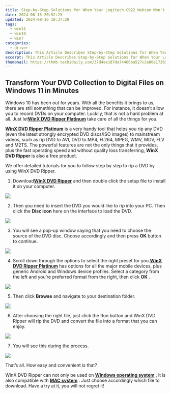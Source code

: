 ```yaml
---
title: Step-by-Step Solutions for When Your Logitech C922 Webcam Won't Connect or Record
date: 2024-08-15 20:52:23
updated: 2024-08-16 10:37:28
tags:
  - win11
  - win10
  - win7
categories:
  - driver
description: This Article Describes Step-by-Step Solutions for When Your Logitech C922 Webcam Won't Connect or Record
excerpt: This Article Describes Step-by-Step Solutions for When Your Logitech C922 Webcam Won't Connect or Record
thumbnail: https://thmb.techidaily.com/37d4ae187da74466ba527c2a86e17302882825cfe756e1fe7354f2a4a325c3ec.jpg
---
```


## Transform Your DVD Collection to Digital Files on Windows 11 in Minutes

Windows 10 has been out for years. With all the benefits it brings to us, there are still something that can be improved. For instance, it doesn’t allow you to record DVDs on your computer. Luckily, that is not a hard problem at all. Just let[**WinX DVD Ripper Platinum**](https://tools.techidaily.com/drivereasy/download/)  take care of all the things for you.

**[WinX DVD Ripper Platinum](https://tools.techidaily.com/drivereasy/download/)**  is a very handy tool that helps you rip any DVD (even the latest strongly encrypted DVD discs/ISO images) to mainstream videos, such as rip DVD to AVI, DVD to MP4, H.264, MPEG, WMV, MOV, FLV and M2TS. The powerful features are not the only things that it provides, plus the fast operating speed and without quality loss transferring, **WinX DVD Ripper** is also a free product.

 We offer detailed tutorials for you to follow step by step to rip a DVD by using WinX DVD Ripper.

 1) Download[**WinX DVD Ripper**](https://tools.techidaily.com/drivereasy/download/) and then double click the setup file to install it on your computer.

![](https://images.drivereasy.com/wp-content/uploads/2016/10/winx-dvd-ripper.jpg)

 2) Then you need to insert the DVD you would like to rip into your PC. Then click the **Disc icon** here on the interface to load the DVD.

![](https://images.drivereasy.com/wp-content/uploads/2016/10/disc-icon.jpg)

 3) You will see a pop-up window saying that you need to choose the source of the DVD disc. Choose accordingly and then press **OK** button to continue.

![](https://images.drivereasy.com/wp-content/uploads/2016/10/select-the-source-dvd-disc.jpg)
  
 4) Scroll down through the options to select the right preset for you.[**WinX DVD Ripper Platinum**](https://tools.techidaily.com/drivereasy/download/) has options for all the major mobile devices, plus generic Android and Windows device profiles. Select a category from the left and you’re preferred format from the right, then click **OK** .

![](https://images.drivereasy.com/wp-content/uploads/2016/10/winx-dvd-ripper-platinum.jpg)

 5) Then click **Browse** and navigate to your destination folder.

![](https://images.drivereasy.com/wp-content/uploads/2016/10/select-folder.jpg)

 6) After choosing the right file, just click the Run button and WinX DVD Ripper will rip the DVD and convert the file into a format that you can enjoy.

![](https://images.drivereasy.com/wp-content/uploads/2016/10/run-winx-dvd-ripper.jpg)

 7) You will see this during the process.

![](https://images.drivereasy.com/wp-content/uploads/2016/10/run-winx-dvd-ripper-process.jpg)

 That’s all. How easy and convenient is that?
  
 WinX DVD Ripper can not only be used on **[Windows operating system](https://tools.techidaily.com/drivereasy/download/)**  , it is also compatible with **[MAC system](https://tools.techidaily.com/drivereasy/download/)**  . Just choose accordingly which file to download. Have a try at it, you will not regret it!

<ins class="adsbygoogle"
     style="display:block"
     data-ad-format="autorelaxed"
     data-ad-client="ca-pub-7571918770474297"
     data-ad-slot="1223367746"></ins>



<ins class="adsbygoogle"
     style="display:block"
     data-ad-client="ca-pub-7571918770474297"
     data-ad-slot="8358498916"
     data-ad-format="auto"
     data-full-width-responsive="true"></ins>
